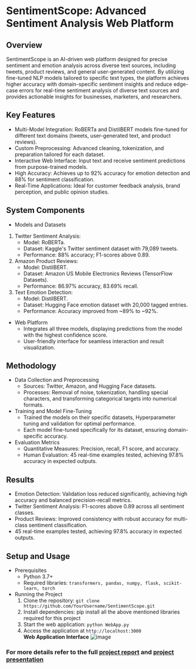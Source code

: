# SentimentScope: Advanced Sentiment Analysis Web Platform
## Overview
SentimentScope is an AI-driven web platform designed for precise sentiment and emotion analysis across diverse text sources, including tweets, product reviews, and general user-generated content. By utilizing fine-tuned NLP models tailored to specific text types, the platform achieves higher accuracy with domain-specific sentiment insights and reduce edge-case errors for real-time sentiment analysis of diverse text sources and provides actionable insights for businesses, marketers, and researchers.
## Key Features
 - Multi-Model Integration: RoBERTa and DistilBERT models fine-tuned for different text domains (tweets, user-generated text, and product reviews).
 - Custom Preprocessing: Advanced cleaning, tokenization, and preparation tailored for each dataset.
 - Interactive Web Interface: Input text and receive sentiment predictions from purpose-trained models.
 - High Accuracy: Achieves up to 92% accuracy for emotion detection and 88% for sentiment classification.
 - Real-Time Applications: Ideal for customer feedback analysis, brand perception, and public opinion studies.
## System Components
 - Models and Datasets
  1. Twitter Sentiment Analysis:
     - Model: RoBERTa.
     - Dataset: Kaggle's Twitter sentiment dataset with 79,089 tweets.
     - Performance: 88% accuracy; F1-scores above 0.89.
  2. Amazon Product Reviews:
     - Model: DistilBERT.
     - Dataset: Amazon US Mobile Electronics Reviews (TensorFlow Datasets).
     - Performance: 86.97% accuracy, 83.69% recall.
  3. Text Emotion Detection:
     - Model: DistilBERT.
     - Dataset: Hugging Face emotion dataset with 20,000 tagged entries.
     - Performance: Accuracy improved from ~89% to ~92%.
 - Web Platform
   - Integrates all three models, displaying predictions from the model with the highest confidence score.
   - User-friendly interface for seamless interaction and result visualization.
## Methodology
 - Data Collection and Preprocessing
   - Sources: Twitter, Amazon, and Hugging Face datasets.
   - Processes: Removal of noise, tokenization, handling special characters, and transforming categorical targets into numerical formats.
 - Training and Model Fine-Tuning
   - Trained the models on their specific datasets, Hyperparameter tuning and validation for optimal performance.
   - Each model fine-tuned specifically for its dataset, ensuring domain-specific accuracy.
- Evaluation Metrics
  - Quantitative Measures: Precision, recall, F1 score, and accuracy.
  - Human Evaluation: 45 real-time examples tested, achieving 97.8% accuracy in expected outputs.
## Results
 - Emotion Detection: Validation loss reduced significantly, achieving high accuracy and balanced precision-recall metrics.
 - Twitter Sentiment Analysis: F1-scores above 0.89 across all sentiment classes.
 - Product Reviews: Improved consistency with robust accuracy for multi-class sentiment classification.
 - 45 real-time examples tested, achieving 97.8% accuracy in expected outputs.
## Setup and Usage
 - Prerequisites
   - Python 3.7+
   - Required libraries: ```transformers, pandas, numpy, flask, scikit-learn, torch```
 - Running the Project
   1. Clone the repository: ```git clone https://github.com/YourUsername/SentimentScope.git```
   2. Install dependencies: pip install all the above mentioned libraries required for this project
   3. Start the web application: ```python WebApp.py```
   4. Access the application at ```http://localhost:3000```\
 **Web Application Interface**
![image](https://github.com/user-attachments/assets/32f4ddcb-6d13-4c76-a730-bcc57c7f8a91)
### For more details refer to the full [project report](https://github.com/user-attachments/files/18528659/Team_04_Milestone_05.2.pdf) and [project presentation](https://github.com/user-attachments/files/18528679/SentimentScope.pptx)



















































